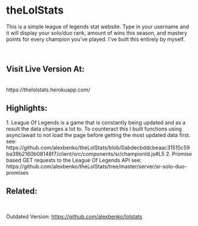 # theLolStats



<p>This is a simple league of legends stat website. Type in your username and it will display your solo/duo rank, amount of wins this season, and mastery points for every champion you've played. I've built this entirely by myself.</p>
<br/>

<h2>Visit Live Version At:</h2> <br />
https://thelolstats.herokuapp.com/ 



<h2>Highlights:</h2>
  1. League Of Legends is a game that is constantly being updated and as a result the data changes a lot to. To counteract this I built functions using async/await   to not load the page before getting the most updated data first.
      see: https://github.com/alexbenko/theLolStats/blob/0abdecbddcbeaac31515c59ba39b2160b08148f7/client/src/components/sr/championId.js#L5
  2. Promise based GET requests to the League Of Legends API
      see: https://github.com/alexbenko/theLolStats/tree/master/server/sr-solo-duo-promises

<br />
<h2>Related: </h2> <br />

Outdated Version: https://github.com/alexbenko/lolstats <br />

